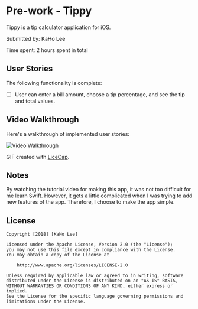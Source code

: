 # Pre-work - Tippy

Tippy is a tip calculator application for iOS.

Submitted by: KaHo Lee

Time spent: 2 hours spent in total

## User Stories

The following functionality is complete:

* [ ] User can enter a bill amount, choose a tip percentage, and see the tip and total values.

## Video Walkthrough 

Here's a walkthrough of implemented user stories:

<img src='https://i.imgur.com/7FAWiUQ.gif' title='Video Walkthrough' width='' alt='Video Walkthrough' />

GIF created with [LiceCap](http://www.cockos.com/licecap/).

## Notes
By watching the tutorial video for making this app, it was not too difficult for me learn Swift. However, it gets a little complicated when I was trying to add new features of the app. Therefore, I choose to make the app simple.

## License

    Copyright [2018] [KaHo Lee]

    Licensed under the Apache License, Version 2.0 (the "License");
    you may not use this file except in compliance with the License.
    You may obtain a copy of the License at

        http://www.apache.org/licenses/LICENSE-2.0

    Unless required by applicable law or agreed to in writing, software
    distributed under the License is distributed on an "AS IS" BASIS,
    WITHOUT WARRANTIES OR CONDITIONS OF ANY KIND, either express or implied.
    See the License for the specific language governing permissions and
    limitations under the License.
